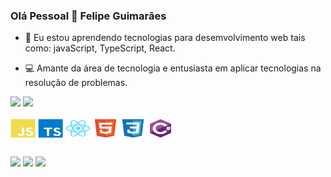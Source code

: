 ### Olá Pessoal 👋 Felipe Guimarães  

- 🌱 Eu estou  aprendendo tecnologias para desemvolvimento web tais como: javaScript, TypeScript, React.

- 💻 Amante da área de tecnologia e entusiasta em aplicar tecnologias na resolução de problemas.

<section> 
  <img height="165em" src="https://github-readme-stats.vercel.app/api?username=felipe-guima&show_icons=true&theme=dark&include_all_commits=true&count_private=true"/>
 <img height="165em" src="https://github-readme-stats.vercel.app/api/top-langs/?username=felipe-guima&layout=compact&langs_count=7&theme=dark"/>
</section>

<section style="display: inline_block"><br>
  <img align="center" alt="Js" height="30" width="40" src="https://raw.githubusercontent.com/devicons/devicon/master/icons/javascript/javascript-plain.svg">
  <img align="center" alt="Ts" height="30" width="40" src="https://raw.githubusercontent.com/devicons/devicon/master/icons/typescript/typescript-plain.svg">
  <img align="center" alt="React" height="30" width="40" src="https://raw.githubusercontent.com/devicons/devicon/master/icons/react/react-original.svg">
  <img align="center" alt="HTML" height="30" width="40" src="https://raw.githubusercontent.com/devicons/devicon/master/icons/html5/html5-original.svg">
  <img align="center" alt="CSS" height="30" width="40" src="https://raw.githubusercontent.com/devicons/devicon/master/icons/css3/css3-original.svg">
  <img align="center" alt="Csharp" height="30" width="40" src="https://raw.githubusercontent.com/devicons/devicon/master/icons/csharp/csharp-original.svg">
</section>
  
  ##
 
<section> 
    <a href = "mailto:feelipe.guima@gmail.com"><img src="https://img.shields.io/badge/-Gmail-%23333?style=for-the-badge&logo=gmail&logoColor=white" target="_blank"></a>
  <a href="https://www.linkedin.com/in/felipe-guimar%C3%A3es-felipe-guima" target="_blank"><img src="https://img.shields.io/badge/-LinkedIn-%230077B5?style=for-the-badge&logo=linkedin&logoColor=white" target="_blank"></a> 
  <a href="https://instagram.com/feelipe.guima" target="_blank"><img src="https://img.shields.io/badge/-Instagram-%23E4405F?style=for-the-badge&logo=instagram&logoColor=white" target="_blank"></a>
 
</section>

